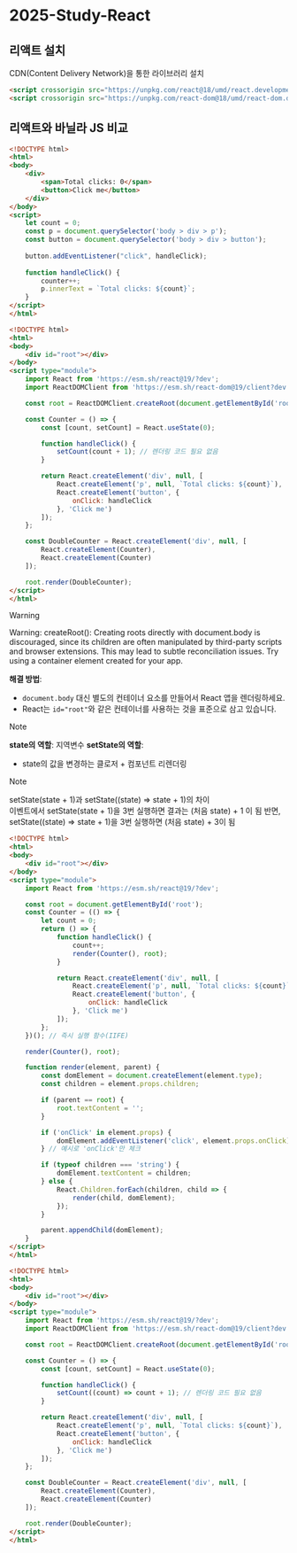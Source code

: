 # 2025-Study-React


## 리액트 설치
CDN(Content Delivery Network)을 통한 라이브러리 설치

```html
<script crossorigin src="https://unpkg.com/react@18/umd/react.development.js"></script>
<script crossorigin src="https://unpkg.com/react-dom@18/umd/react-dom.development.js"></script>
```

## 리액트와 바닐라 JS 비교

```html title:vanilla-js.html
<!DOCTYPE html>
<html>
<body>
    <div>
        <span>Total clicks: 0</span>
        <button>Click me</button>
    </div>
</body>
<script>
    let count = 0;
    const p = document.querySelector('body > div > p');
    const button = document.querySelector('body > div > button');
    
    button.addEventListener("click", handleClick);
    
    function handleClick() {
        counter++;
        p.innerText = `Total clicks: ${count}`;
    }
</script>
</html>
```

```html react.html
<!DOCTYPE html>
<html>
<body>
    <div id="root"></div>
</body>
<script type="module">
    import React from 'https://esm.sh/react@19/?dev';
    import ReactDOMClient from 'https://esm.sh/react-dom@19/client?dev';

    const root = ReactDOMClient.createRoot(document.getElementById('root'));

    const Counter = () => {
        const [count, setCount] = React.useState(0);

        function handleClick() {
            setCount(count + 1); // 렌더링 코드 필요 없음
        }

        return React.createElement('div', null, [
            React.createElement('p', null, `Total clicks: ${count}`),
            React.createElement('button', {
                onClick: handleClick
            }, 'Click me')
        ]);
    };

    const DoubleCounter = React.createElement('div', null, [
        React.createElement(Counter),
        React.createElement(Counter)
    ]);

    root.render(DoubleCounter);
</script>
</html>
```

> [!Warning]
> Warning: createRoot(): Creating roots directly with document.body is discouraged, since its children are often manipulated by third-party scripts and browser extensions. This may lead to subtle reconciliation issues. Try using a container element created for your app.
>    
> **해결 방법**:
> - `document.body` 대신 별도의 컨테이너 요소를 만들어서 React 앱을 렌더링하세요.
> - React는 `id="root"`와 같은 컨테이너를 사용하는 것을 표준으로 삼고 있습니다.



> [!Note]
> **state의 역할**:
> 지역변수
> **setState의 역할**:
> - state의 값을 변경하는 클로저 + 컴포넌트 리렌더링

> [!Note]
> setState(state + 1)과 setState((state) => state + 1)의 차이   
> 이벤트에서 setState(state + 1)을 3번 실행하면 결과는 (처음 state) + 1 이 됨
> 반면, setState((state) => state + 1)을 3번 실행하면 (처음 state) + 3이 됨

```html title:react-without-react-dom.html
<!DOCTYPE html>
<html>
<body>
    <div id="root"></div>
</body>
<script type="module">
    import React from 'https://esm.sh/react@19/?dev';

    const root = document.getElementById('root');
    const Counter = (() => {
        let count = 0;
        return () => {
            function handleClick() {
                count++;
                render(Counter(), root);
            }

            return React.createElement('div', null, [
                React.createElement('p', null, `Total clicks: ${count}`),
                React.createElement('button', {
                    onClick: handleClick
                }, 'Click me')
            ]);
        };
    })(); // 즉시 실행 함수(IIFE)

    render(Counter(), root);

    function render(element, parent) {
        const domElement = document.createElement(element.type);
        const children = element.props.children;

        if (parent == root) {
            root.textContent = '';
        }

        if ('onClick' in element.props) {
            domElement.addEventListener('click', element.props.onClick);
        } // 예시로 'onClick'만 체크

        if (typeof children === 'string') {
            domElement.textContent = children;
        } else {
            React.Children.forEach(children, child => {
                render(child, domElement);
            });
        }

        parent.appendChild(domElement);
    }
</script>
</html>
```



```html title:react-double-counter.html
<!DOCTYPE html>
<html>
<body>
    <div id="root"></div>
</body>
<script type="module">
    import React from 'https://esm.sh/react@19/?dev';
    import ReactDOMClient from 'https://esm.sh/react-dom@19/client?dev';

    const root = ReactDOMClient.createRoot(document.getElementById('root'));

    const Counter = () => {
        const [count, setCount] = React.useState(0);

        function handleClick() {
            setCount((count) => count + 1); // 렌더링 코드 필요 없음
        }

        return React.createElement('div', null, [
            React.createElement('p', null, `Total clicks: ${count}`),
            React.createElement('button', {
                onClick: handleClick
            }, 'Click me')
        ]);
    };

    const DoubleCounter = React.createElement('div', null, [
        React.createElement(Counter),
        React.createElement(Counter)
    ]);

    root.render(DoubleCounter);
</script>
</html>
```
